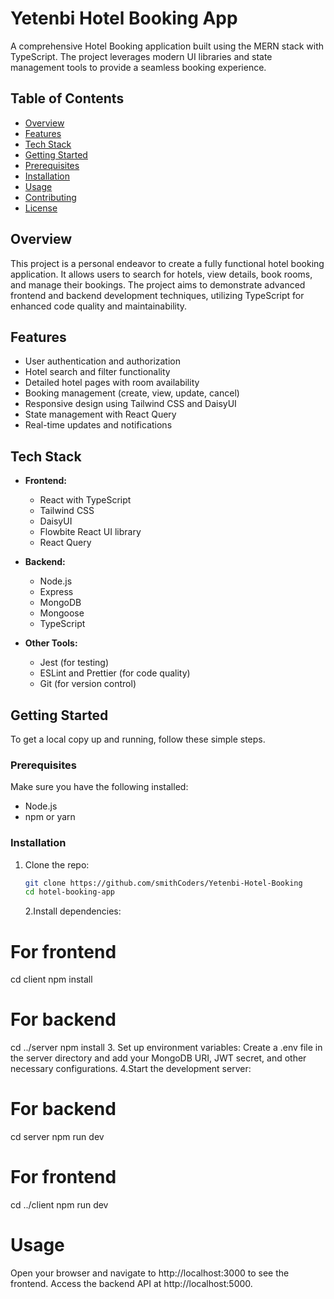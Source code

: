 # Yetenbi Hotel Booking App

A comprehensive Hotel Booking application built using the MERN stack with TypeScript. The project leverages modern UI libraries and state management tools to provide a seamless booking experience.

## Table of Contents

- [Overview](#overview)
- [Features](#features)
- [Tech Stack](#tech-stack)
- [Getting Started](#getting-started)
- [Prerequisites](#prerequisites)
- [Installation](#installation)
- [Usage](#usage)
- [Contributing](#contributing)
- [License](#license)

## Overview

This project is a personal endeavor to create a fully functional hotel booking application. It allows users to search for hotels, view details, book rooms, and manage their bookings. The project aims to demonstrate advanced frontend and backend development techniques, utilizing TypeScript for enhanced code quality and maintainability.

## Features

- User authentication and authorization
- Hotel search and filter functionality
- Detailed hotel pages with room availability
- Booking management (create, view, update, cancel)
- Responsive design using Tailwind CSS and DaisyUI
- State management with React Query
- Real-time updates and notifications

## Tech Stack

- **Frontend:**

  - React with TypeScript
  - Tailwind CSS
  - DaisyUI
  - Flowbite React UI library
  - React Query

- **Backend:**

  - Node.js
  - Express
  - MongoDB
  - Mongoose
  - TypeScript

- **Other Tools:**
  - Jest (for testing)
  - ESLint and Prettier (for code quality)
  - Git (for version control)

## Getting Started

To get a local copy up and running, follow these simple steps.

### Prerequisites

Make sure you have the following installed:

- Node.js
- npm or yarn

### Installation

1. Clone the repo:
   ```bash
   git clone https://github.com/smithCoders/Yetenbi-Hotel-Booking
   cd hotel-booking-app
   ```
   2.Install dependencies:

# For frontend

cd client
npm install

# For backend

cd ../server
npm install 3. Set up environment variables:
Create a .env file in the server directory and add your MongoDB URI, JWT secret, and other necessary configurations.
4.Start the development server:

# For backend

cd server
npm run dev

# For frontend

cd ../client
npm run dev

# Usage

Open your browser and navigate to http://localhost:3000 to see the frontend.
Access the backend API at http://localhost:5000.
